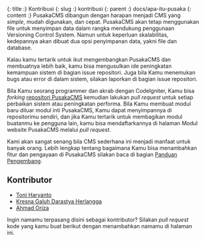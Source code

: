 {: title :} Kontribusi
{: slug :} kontribusi
{: parent :} docs/apa-itu-pusaka
{: content :} PusakaCMS dibangun dengan harapan menjadi CMS yang *simple*, mudah digunakan, dan cepat. PusakaCMS akan tetap menggunakan file untuk menyimpan data dalam rangka mendukung penggunaan Versioning Control System. Namun untuk keperluan skalabilitas, kedepannya akan dibuat dua opsi penyimpanan data, yakni file dan database.

Kalau kamu tertarik untuk ikut mengembangkan PusakaCMS dan membuatnya lebih baik, kamu bisa mengusulkan ide peningkatan kemampuan sistem di bagian issue repositori. Juga bila Kamu menemukan bugs atau error di dalam sistem, silakan laporkan di bagian issue repositori. 

Bila Kamu seorang programmer dan akrab dengan CodeIgniter, Kamu bisa *forking* [repositori PusakaCMS](https://github.com/nyankod/pusakacms) kemudian lakukan *pull request* untuk setiap perbaikan sistem atau peningkatan performa. Bila Kamu membuat modul baru diluar modul inti PusakaCMS, Kamu dapat menyimpannya di repositorimu sendiri, dan jika Kamu tertarik untuk membagikan modul buatanmu ke pengguna lain, kamu bisa mendaftarkannya di halaman Modul website PusakaCMS melalui *pull request*.

Kami akan sangat senang bila CMS sederhana ini menjadi manfaat untuk banyak orang. Lebih lengkap tentang bagaimana Kamu bisa menambahkan fitur dan pengayaan di PusakaCMS silakan baca di bagian [Panduan Pengembang](http://localhost/pusakacms/default/panduan-pengembang).

## Kontributor

- [Toni Haryanto](http://toniharyanto.net)
- [Kresna Galuh Darastya Herlangga](http://kresnagaluh.com)
- [Ahmad Oriza](http://ahmadoriza.com)

Ingin namamu terpasang disini sebagai kontributor? Silakan *pull request* kode yang kamu buat berikut dengan menambahkan namamu di halaman ini.

